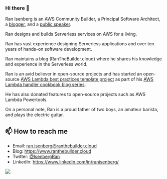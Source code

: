 ### Hi there 👋

Ran Isenberg is an AWS Community Builder, a Principal Software Architect, a [blogger](https://www.ranthebuilder.cloud), and a [public speaker](https://www.ranthebuilder.cloud/webinars).

Ran designs and builds Serverless services on AWS for a living.

Ran has vast experience designing Serverless applications and over ten years of hands-on software development.

Ran maintains a blog (RanTheBuilder.cloud) where he shares his knowledge and experience in the Serverless world.

Ran is an avid believer in open-source projects and has started an open-source [AWS Lambda best practices template project](https://github.com/ran-isenberg/aws-lambda-handler-cookbook) as part of his [AWS Lambda handler cookbook blog series](https://www.ranthebuilder.cloud/blog/categories/best-practices). 

He has also donated features to open-source projects such as AWS Lambda Powertools.

On a personal note, Ran is a proud father of two boys, an amateur barista, and plays the electric guitar.


## 📫 How to reach me
- Email: ran.isenberg@ranthebuilder.cloud
- Blog: https://www.ranthebuilder.cloud
- Twitter: [@IsenbergRan](https://twitter.com/IsenbergRan)
- LinkedIn: https://www.linkedin.com/in/ranisenberg/


![](https://github-profile-summary-cards.vercel.app/api/cards/profile-details?username=ran-isenberg&theme=dracula)
